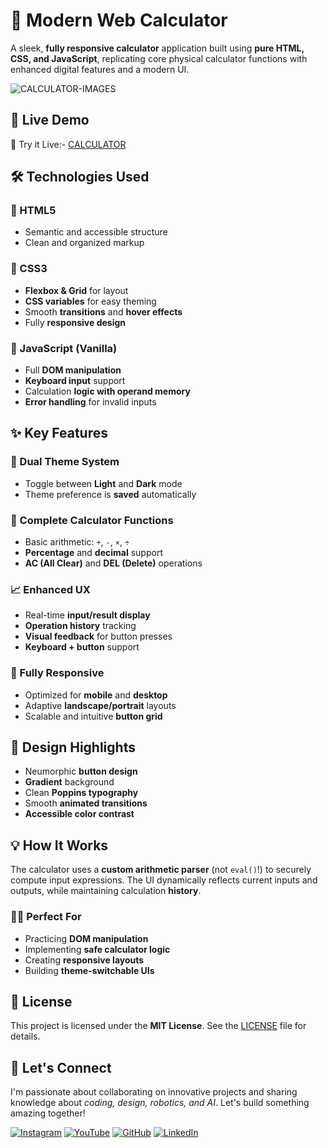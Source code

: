 # 🧮 Modern Web Calculator

A sleek, **fully responsive calculator** application built using **pure HTML, CSS, and JavaScript**, replicating core physical calculator functions with enhanced digital features and a modern UI.

![CALCULATOR-IMAGES](https://github.com/user-attachments/assets/5abedc94-bf8e-41f2-9b0b-079bcbf72fab)



## 🚀 Live Demo

🔗 Try it Live:- [CALCULATOR](https://innovativesumit.github.io/CALCULATOR/)


## 🛠️ Technologies Used

### 🔹 HTML5
- Semantic and accessible structure
- Clean and organized markup

### 🔹 CSS3
- **Flexbox & Grid** for layout
- **CSS variables** for easy theming
- Smooth **transitions** and **hover effects**
- Fully **responsive design**

### 🔹 JavaScript (Vanilla)
- Full **DOM manipulation**
- **Keyboard input** support
- Calculation **logic with operand memory**
- **Error handling** for invalid inputs

## ✨ Key Features

### 🎨 Dual Theme System
- Toggle between **Light** and **Dark** mode
- Theme preference is **saved** automatically

### 🧮 Complete Calculator Functions
- Basic arithmetic: `+`, `-`, `×`, `÷`
- **Percentage** and **decimal** support
- **AC (All Clear)** and **DEL (Delete)** operations

### 📈 Enhanced UX
- Real-time **input/result display**
- **Operation history** tracking
- **Visual feedback** for button presses
- **Keyboard + button** support

### 📱 Fully Responsive
- Optimized for **mobile** and **desktop**
- Adaptive **landscape/portrait** layouts
- Scalable and intuitive **button grid**


## 🎨 Design Highlights

- Neumorphic **button design**
- **Gradient** background
- Clean **Poppins typography**
- Smooth **animated transitions**
- **Accessible color contrast**

## 💡 How It Works

The calculator uses a **custom arithmetic parser** (not `eval()`!) to securely compute input expressions. The UI dynamically reflects current inputs and outputs, while maintaining calculation **history**.

### 🧑‍💻 Perfect For

- Practicing **DOM manipulation**
- Implementing **safe calculator logic**
- Creating **responsive layouts**
- Building **theme-switchable UIs**

## 📜 License

This project is licensed under the **MIT License**. See the [LICENSE](LICENSE) file for details.

## 🌟 Let's Connect



I'm passionate about collaborating on innovative projects and sharing knowledge about *coding, design, robotics, and AI*. Let's build something amazing together!  



 [![Instagram](https://img.icons8.com/fluency/48/instagram-new.png)](https://www.instagram.com/sumittech_360)  [![YouTube](https://img.icons8.com/fluency/48/youtube-play.png)](https://youtube.com/channel/UCiPxbNaC7dloVut6Jc5xHIQ)  [![GitHub](https://img.icons8.com/fluency/48/github.png)](https://github.com/InnovativeSumit)  [![LinkedIn](https://img.icons8.com/fluency/48/linkedin.png)](https://www.linkedin.com/in/sumit-pal-40511a339) 


